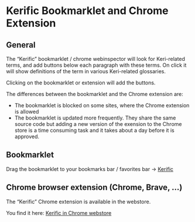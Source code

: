 # Kerific Bookmarklet and Chrome Extension

## General

The “Kerific” bookmarklet / chrome webinspector will look for Keri-related terms, and add buttons below each paragraph with these terms. On click it will show definitions of the term in various Keri-related glossaries.

Clicking on the bookmarklet or extension will add the buttons.

The differences between the bookmarklet and the Chrome extension are:

- The bookmarklet is blocked on some sites, where the Chrome extension is allowed
- The bookmarklet is updated more frequently. They share the same source code but adding a new version of the exension to the Chrome store is a time consuming task and it takes about a day before it is approved.

## Bookmarklet

Drag the bookmarklet to your bookmarks bar / favorites bar → <a class='m-3 d-inline bookmarklet btn btn-outline-dark' href="javascript:(function()%7Bvar%20existingScript%20=%20document.getElementById('kerific-83450285767488');if%20(existingScript)%20%7BexistingScript.remove();%7Dvar%20jsCode%20=%20document.createElement('script');jsCode.setAttribute('src',%20'https://weboftrust.github.io/WOT-terms/js/kerific/scripts/content.js');jsCode.setAttribute('id',%20'kerific-83450285767488');document.body.appendChild(jsCode);%7D)();">Kerific</a>

## Chrome browser extension (Chrome, Brave, …)

The “Kerific” Chrome extension is available in the webstore.

You find it here: <a target="_blank" rel="noopener" href="https://chromewebstore.google.com/detail/kerific/ckbmkbbmnfbeecfmoiohobcdmopekgmp">Kerific in Chrome webstore</a>
